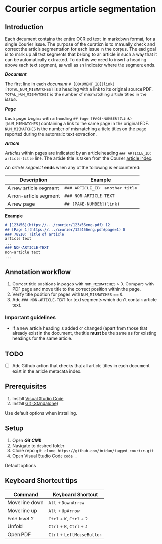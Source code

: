 # Courier corpus article segmentation

## Introduction

Each document contains the entire OCR:ed text, in markdown format, for a single Courier issue. The purpose of the curation is to manually check and correct the article segmentation for each issue in the corpus. The end goal is to mark up all text segments that belong to an article in such a way that it can be automatically extracted. To do this we need to insert a heading above each text segment, as well as an indicator where the segment ends. 

***Document***

The first line in each *document* `# [DOCUMENT_ID](link) [TOTAL_NUM_MISMATCHES]` is a heading with a link to its original source PDF. `TOTAL_NUM_MISMATCHES` is the number of mismatching article titles in the *issue*.

***Page***

Each *page* begins with a heading `## Page [PAGE-NUMBER](link) [NUM_MISMATCHES]` containing a link to the same page in the original PDF. `NUM_MISMATCHES` is the number of mismatching article titles on the page reported during the automatic text extraction.

***Article***

*Articles* within pages are indicated by an article heading `### ARTICLE_ID: article-title` line. The article title is taken from the Courier [article index](https://github.com/inidun/inidun_data/blob/main/courier/articles/article_index.csv).


An *article segment* **ends** when any of the following is encountered:

| Description           | Example                         |
| --------------------- | ------------------------------- |
| A new article segment | `### ARTICLE_ID: another title` |
| A non-article segment | `### NON-ARTICLE-TEXT`          |
| A new page            | `## [PAGE-NUMBER](link)`        |

**Example**
```md
# [123456](https://.../courier/123456eng.pdf) 12
## [Page 1](https://.../courier/123456eng.pdf#page=1) 0
### 78910: Title of article
article text
...
### NON-ARTICLE-TEXT
non-article text
...
```

## Annotation workflow
1. Correct title positions in pages with `NUM_MISMATCHES` > 0. Compare with PDF page and move title to the correct position within the page.
2. Verify title position for pages with `NUM_MISMATCHES` == 0.
3. Add `### NON-ARTICLE-TEXT` for text segments which don't contain article text.

### Important guidelines

 - If a new article heading is added or changed (apart from those that already exist in the document, the title **must** be the same as for existing headings for the same article.

## TODO
 - [ ] Add Github action that checks that all article titles in each document exist in the article metadata index.


## Prerequisites

1. Install [Visual Studio Code](https://code.visualstudio.com/download)
2. Install [Git (Standalone)](https://git-scm.com/downloads)

Use default options when installing.
## Setup

1. Open ***Git CMD***
2. Navigate to desired folder
3. Clone repo `git clone https://github.com/inidun/tagged_courier.git`
4. Open Visual Studio Code `code .`

Default options
## Keyboard Shortcut tips

| Command        | Keyboard Shortcut          |
| -------------- | -------------------------- |
| Move line down | `Alt` + `DownArrow`        |
| Move line up   | `Alt` + `UpArrow`          |
| Fold level 2   | `Ctrl` + `K`, `Ctrl` + `2` |
| Unfold         | `Ctrl` + `K`, `Ctrl` + `J` |
| Open PDF       | `Ctrl` + `LeftMouseButton` |